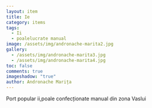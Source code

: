 ```yaml
---
layout: item
title: Ie
category: items
tags:
  - Ii
  - poalelucrate manual
image: /assets/img/andronache-marita2.jpg
gallery:
  - /assets/img/andronache-marita3.jpg
  - /assets/img/andronache-marita4.jpg
toc: false
comments: true
imageshadow: "true"
author: Andronache Marița
---
```

Port popular ii,poale confecționate manual din zona Vaslui